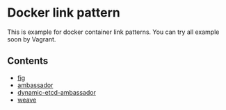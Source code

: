# Docker link pattern

This is example for docker container link patterns. You can try all example soon by Vagrant. 

## Contents

- [fig](https://github.com/tcnksm/docker-link-pattern/tree/master/fig)
- [ambassador](https://github.com/tcnksm/docker-link-pattern/tree/master/ambassador)
- [dynamic-etcd-ambassador](https://github.com/tcnksm/docker-link-pattern/tree/master/coreos/1dynamic-etcd-ambassador)
- [weave](https://github.com/tcnksm/docker-link-pattern/tree/master/weave)
